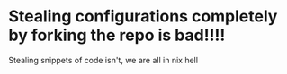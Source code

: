 # Stealing configurations completely by forking the repo is bad!!!!
Stealing snippets of code isn't, we are all in nix hell
